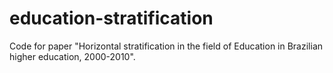 # education-stratification
Code for paper "Horizontal stratification in the field of Education in Brazilian higher education, 2000-2010".
